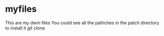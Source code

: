 # myfiles
This are my dwm files
You could see all the pathches in the patch directory 
to install it 
git clone 

